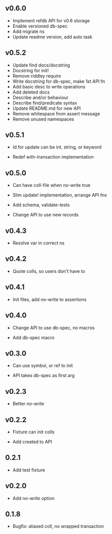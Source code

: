 ## v0.6.0

- Implement refdb API for v0.6 storage
- Enable versioned db-spec
- Add migrate ns
- Update readme version, add auto task

## v0.5.2

- Update find docs/docstring
- Docstring for init!
- Remove riddley require
- Write docstring for db-spec, make 1st API fn
- Add basic desc to write operations
- Add deleted docs
- Describe and/or behaviour
- Describe find/predicate syntax
- Update README.md for new API
- Remove whitespace from assert message
- Remove unused namespaces

## v0.5.1

 - Id for update can be int, string, or keyword

- Redef with-transaction implementation

## v0.5.0

 - Can have coll-file when no-write true

- Slim update! implementation, arrange API fns

- Add schema, validate-tests

- Change API to use new records

## v0.4.3

 - Resolve var in correct ns

## v0.4.2

 - Quote colls, so users don't have to

## v0.4.1

 - Init files, add no-write to assertions

## v0.4.0

- Change API to use db-spec, no macros

- Add db-spec macro

## v0.3.0

 - Can use symbol, or ref to init

- API takes db-spec as first arg

## v0.2.3

 - Better *no-write*

## v0.2.2

- Fixture can init colls

- Add created to API

## 0.2.1

 - Add test fixture

## v0.2.0

 - Add *no-write* option

## 0.1.8

 - Bugfix: aliased coll, no wrapped transaction

